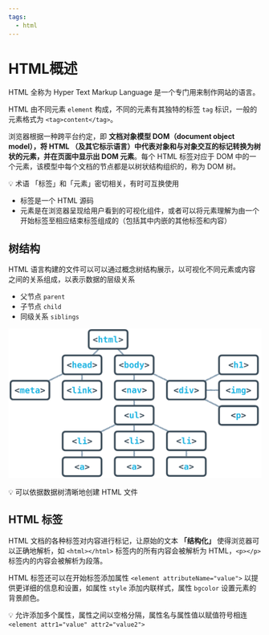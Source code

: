 ```yaml
---
tags:
  - html
---
```


# HTML概述
HTML 全称为 Hyper Text Markup Language 是一个专门用来制作网站的语言。

HTML 由不同元素 `element` 构成，不同的元素有其独特的标签 `tag` 标识，一般的元素格式为 `<tag>content</tag>`。

浏览器根据一种跨平台约定，即 **文档对象模型 DOM（document object model），将 HTML （及其它标示语言）中代表对象和与对象交互的标记转换为树状的元素，并在页面中显示出 DOM 元素**。每个 HTML 标签对应于 DOM 中的一个元素，该模型中每个文档的节点都是以树状结构组织的，称为 DOM 树。

:bulb: 术语 「标签」和「元素」密切相关，有时可互换使用
* 标签是一个 HTML 源码
* 元素是在浏览器呈现给用户看到的可视化组件，或者可以将元素理解为由一个开始标签至相应结束标签组成的（包括其中内嵌的其他标签和内容）

## 树结构
HTML 语言构建的文件可以可以通过概念树结构展示，以可视化不同元素或内容之间的关系组成，以表示数据的层级关系

* 父节点 `parent`
* 子节点 `child`
* 同级关系 `siblings`

![HTML 树结构](./_v_images/20190124091435635_19018.png)

:bulb: 可以依据数据树清晰地创建 HTML 文件

## HTML 标签
HTML 文档的各种标签对内容进行标记，让原始的文本 **「结构化」** 使得浏览器可以正确地解析，如 `<html></html>` 标签内的所有内容会被解析为 HTML，`<p></p>` 标签内的内容会被解析为段落。

HTML 标签还可以在开始标签添加属性 `<element attributeName="value">` 以提供更详细的信息和设置，如属性 `style` 添加内联样式，属性 `bgcolor` 设置元素的背景颜色。

:bulb: 允许添加多个属性，属性之间以空格分隔，属性名与属性值以赋值符号相连 `<element attr1="value" attr2="value2">`